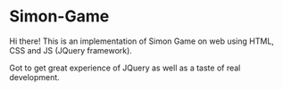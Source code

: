 # Simon-Game
  Hi there! This is an implementation of Simon Game on web using HTML, CSS and JS (JQuery framework).

  Got to get great experience of JQuery as well as a taste of real development.
  
